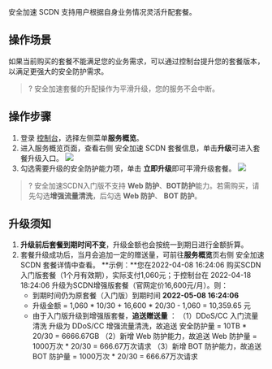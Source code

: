 安全加速 SCDN 支持用户根据自身业务情况灵活升配套餐。

## 操作场景

如果当前购买的套餐不能满足您的业务需求，可以通过控制台提升您的套餐版本，以满足更强大的安全防护需求。

>? 安全加速套餐的升配操作为平滑升级，您的服务不会中断。

## 操作步骤

1. 登录 [控制台](https://console.cloud.tencent.com/cdn)，选择左侧菜单**服务概览**。
2. 进入服务概览页面，查看右侧 安全加速 SCDN 套餐信息，单击**升级**可进入套餐升级入口。
![](https://qcloudimg.tencent-cloud.cn/raw/a4553b27c53ce761b92dda688e9c0fbf.jpg)
3. 勾选需要升级的安全防护能力项，单击 **立即升级**即可平滑升级套餐。
![](https://qcloudimg.tencent-cloud.cn/raw/9c487f27650525988acbb1ec81eae609.jpg)

>? 安全加速SCDN入门版不支持 **Web 防护**、**BOT防护**能力。若需购买，请先勾选**增强流量清洗**，后勾选 **Web 防护**、 **BOT 防护**。

## 升级须知

1. **升级前后套餐到期时间不变**，升级金额也会按统一到期日进行金额折算。
2. 套餐升级成功后，当月会追加一定的赠送量，可前往**服务概览**页右侧 安全加速SCDN 套餐详情中查看。
**示例：**您在2022-04-08 16:24:06 购买SCDN入门版套餐（1个月有效期），实际支付1,060元；于控制台在 2022-04-18 18:24:06 升级为SCDN增强版套餐（官网定价16,600元/月）。则：
	- 到期时间仍为原套餐（入门版）到期时间  **2022-05-08 16:24:06**
	- 升级金额 = 1,060 \* 10/30 + 16,600 \* 20/30 - 1,060 = 10,359.65 元
	- 由于入门版升级到增强版套餐，**追送赠送量** ： 
		（1）DDoS/CC 入门流量清洗 升级为 DDoS/CC 增强流量清洗，故追送 安全防护量 = 10TB \* 20/30 = 6666.67GB
		（2）新增 Web 防护能力，故追送 Web 防护量 = 1000万次 \* 20/30 = 666.67万次请求
		（3）新增 BOT 防护能力，故追送 BOT 防护量 = 1000万次 \* 20/30 = 666.67万次请求
